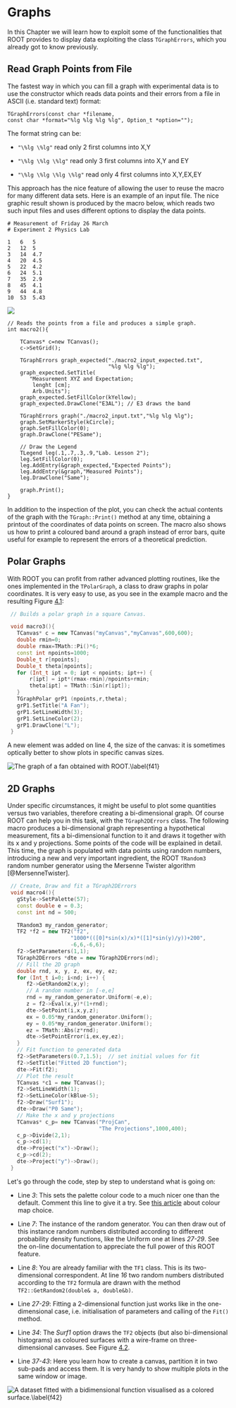 # Graphs #

In this Chapter we will learn how to exploit some of the functionalities
that ROOT provides to display data exploiting the class `TGraphErrors`,
which you already got to know previously.

## Read Graph Points from File ##

The fastest way in which you can fill a graph with experimental data is
to use the constructor which reads data points and their errors from a
file in ASCII (i.e. standard text) format:

``` {.cpp}
TGraphErrors(const char *filename,
const char *format="%lg %lg %lg %lg", Option_t *option="");
```

The format string can be:

-   `"\%lg \%lg"` read only 2 first columns into X,Y

-   `"\%lg \%lg \%lg"` read only 3 first columns into X,Y and EY

-   `"\%lg \%lg \%lg \%lg"` read only 4 first columns into X,Y,EX,EY

This approach has the nice feature of allowing the user to reuse the
macro for many different data sets. Here is an example of an input file.
The nice graphic result shown is produced by the macro below, which
reads two such input files and uses different options to display the
data points.

```
# Measurement of Friday 26 March
# Experiment 2 Physics Lab

1   6   5
2   12  5
3   14  4.7
4   20  4.5
5   22  4.2
6   24  5.1
7   35  2.9
8   45  4.1
9   44  4.8
10  53  5.43
```

![](figures/graph_with_expectation.png)

``` {.cpp}
// Reads the points from a file and produces a simple graph.
int macro2(){

    TCanvas* c=new TCanvas();
    c->SetGrid();

    TGraphErrors graph_expected("./macro2_input_expected.txt",
                                "%lg %lg %lg");
    graph_expected.SetTitle(
       "Measurement XYZ and Expectation;
        lenght [cm];
        Arb.Units");
    graph_expected.SetFillColor(kYellow);
    graph_expected.DrawClone("E3AL"); // E3 draws the band

    TGraphErrors graph("./macro2_input.txt","%lg %lg %lg");
    graph.SetMarkerStyle(kCircle);
    graph.SetFillColor(0);
    graph.DrawClone("PESame");

    // Draw the Legend
    TLegend leg(.1,.7,.3,.9,"Lab. Lesson 2");
    leg.SetFillColor(0);
    leg.AddEntry(&graph_expected,"Expected Points");
    leg.AddEntry(&graph,"Measured Points");
    leg.DrawClone("Same");

    graph.Print();
}

```

In addition to the inspection of the plot, you can check the actual
contents of the graph with the `TGraph::Print()` method at any time,
obtaining a printout of the coordinates of data points on screen. The
macro also shows us how to print a coloured band around a graph instead
of error bars, quite useful for example to represent the errors of a
theoretical prediction.

## Polar Graphs ##

With ROOT you can profit from rather advanced plotting routines, like
the ones implemented in the `TPolarGraph`, a class to draw graphs in
polar coordinates. It is very easy to use, as you see in the example
macro and the resulting Figure [4.1](#f41):

``` {.cpp .numberLines}
 // Builds a polar graph in a square Canvas.

 void macro3(){
   TCanvas* c = new TCanvas("myCanvas","myCanvas",600,600);
   double rmin=0;
   double rmax=TMath::Pi()*6;
   const int npoints=1000;
   Double_t r[npoints];
   Double_t theta[npoints];
   for (Int_t ipt = 0; ipt < npoints; ipt++) {
       r[ipt] = ipt*(rmax-rmin)/npoints+rmin;
       theta[ipt] = TMath::Sin(r[ipt]);
   }
   TGraphPolar grP1 (npoints,r,theta);
   grP1.SetTitle("A Fan");
   grP1.SetLineWidth(3);
   grP1.SetLineColor(2);
   grP1.DrawClone("L");
 }
```

A new element was added on line 4, the size of the canvas: it is
sometimes optically better to show plots in specific canvas sizes.

[f41]: figures/polar_graph.png "f41"
<a name="f41"></a>

![The graph of a fan obtained with ROOT.\label{f41}][f41]

## 2D Graphs ##

Under specific circumstances, it might be useful to plot some quantities
versus two variables, therefore creating a bi-dimensional graph. Of
course ROOT can help you in this task, with the `TGraph2DErrors` class.
The following macro produces a bi-dimensional graph representing a
hypothetical measurement, fits a bi-dimensional function to it and draws
it together with its x and y projections. Some points of the code will
be explained in detail. This time, the graph is populated with data
points using random numbers, introducing a new and very important
ingredient, the ROOT `TRandom3` random number generator using the
Mersenne Twister algorithm [@MersenneTwister].

``` {.cpp .numberLines}
 // Create, Draw and fit a TGraph2DErrors
 void macro4(){
   gStyle->SetPalette(57);
   const double e = 0.3;
   const int nd = 500;

   TRandom3 my_random_generator;
   TF2 *f2 = new TF2("f2",
                    "1000*(([0]*sin(x)/x)*([1]*sin(y)/y))+200",
                    -6,6,-6,6);
   f2->SetParameters(1,1);
   TGraph2DErrors *dte = new TGraph2DErrors(nd);
   // Fill the 2D graph
   double rnd, x, y, z, ex, ey, ez;
   for (Int_t i=0; i<nd; i++) {
      f2->GetRandom2(x,y);
      // A random number in [-e,e]
      rnd = my_random_generator.Uniform(-e,e);
      z = f2->Eval(x,y)*(1+rnd);
      dte->SetPoint(i,x,y,z);
      ex = 0.05*my_random_generator.Uniform();
      ey = 0.05*my_random_generator.Uniform();
      ez = TMath::Abs(z*rnd);
      dte->SetPointError(i,ex,ey,ez);
   }
   // Fit function to generated data
   f2->SetParameters(0.7,1.5);  // set initial values for fit
   f2->SetTitle("Fitted 2D function");
   dte->Fit(f2);
   // Plot the result
   TCanvas *c1 = new TCanvas();
   f2->SetLineWidth(1);
   f2->SetLineColor(kBlue-5);
   f2->Draw("Surf1");
   dte->Draw("P0 Same");
   // Make the x and y projections
   TCanvas* c_p= new TCanvas("ProjCan",
                             "The Projections",1000,400);
   c_p->Divide(2,1);
   c_p->cd(1);
   dte->Project("x")->Draw();
   c_p->cd(2);
   dte->Project("y")->Draw();
 }
```

Let's go through the code, step by step to understand what is going on:

-   Line *3*: This sets the palette colour code to a much nicer one than
    the default. Comment this line to give it a try. See
    [this article](https://root.cern.ch/drupal/content/rainbow-color-map) about
    colour map choice.

-   Line *7*: The instance of the random generator. You can then draw
    out of this instance random numbers distributed according to
    different probability density functions, like the Uniform one at
    lines *27-29*. See the on-line documentation to appreciate the full
    power of this ROOT feature.

-   Line *8*: You are already familiar with the `TF1` class. This is
    its two-dimensional correspondent. At line *16* two random numbers
    distributed according to the `TF2` formula are drawn with the method
    `TF2::GetRandom2(double& a, double&b)`.

-   Line *27-29*: Fitting a 2-dimensional function just works like in
    the one-dimensional case, i.e. initialisation of parameters and
    calling of the `Fit()` method.

-   Line *34*: The *Surf1* option draws the `TF2` objects (but also
    bi-dimensional histograms) as coloured surfaces with a wire-frame on
    three-dimensional canvases. See Figure [4.2](#f42).

-   Line *37-43*: Here you learn how to create a canvas, partition it in
    two sub-pads and access them. It is very handy to show multiple
    plots in the same window or image.

[f42]: figures/fitted2dFunction.png "f42"
<a name="f42"></a>

![A dataset fitted with a bidimensional function visualised as a colored
surface.\label{f42}][f42]
